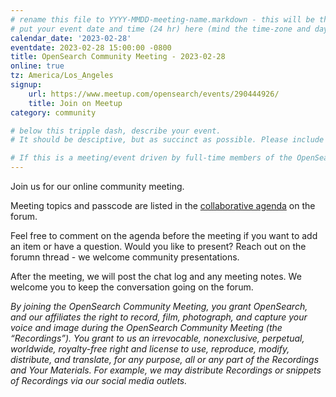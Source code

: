 ```yaml
---
# rename this file to YYYY-MMDD-meeting-name.markdown - this will be the final URL
# put your event date and time (24 hr) here (mind the time-zone and daylight saving time!):
calendar_date: '2023-02-28'
eventdate: 2023-02-28 15:00:00 -0800
title: OpenSearch Community Meeting - 2023-02-28
online: true
tz: America/Los_Angeles
signup:
    url: https://www.meetup.com/opensearch/events/290444926/
    title: Join on Meetup
category: community

# below this tripple dash, describe your event. 
# It should be desciptive, but as succinct as possible. Please include relevant agenda, or link to agenda for attendees to read. 

# If this is a meeting/event driven by full-time members of the OpenSearch Project, and we intend to record, the disclaimer at the end is mandatory. If you have questions - reach out to Kris Freedain.
---
```


Join us for our online community meeting.

Meeting topics and passcode are listed in the [collaborative agenda](https://forum.opensearch.org/t/opensearch-community-meeting-2023-0228/11895) on the forum.

Feel free to comment on the agenda before the meeting if you want to add an item or have a question. Would you like to present? Reach out on the forumn thread - we welcome community presentations. 

After the meeting, we will post the chat log and any meeting notes. We welcome you to keep the conversation going on the forum. 

*By joining the OpenSearch Community Meeting, you grant OpenSearch, and our affiliates the right to record, film, photograph, and capture your voice and image during the OpenSearch Community Meeting (the “Recordings”). You grant to us an irrevocable, nonexclusive, perpetual, worldwide, royalty-free right and license to use, reproduce, modify, distribute, and translate, for any purpose, all or any part of the Recordings and Your Materials. For example, we may distribute Recordings or snippets of Recordings via our social media outlets.*
